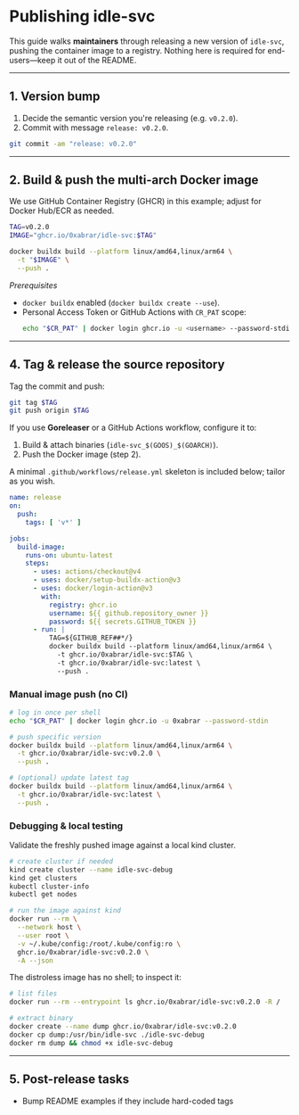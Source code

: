 # Publishing idle-svc

This guide walks **maintainers** through releasing a new version of `idle-svc`, pushing the container image to a registry.  Nothing here is required for end-users—keep it out of the README.

---

## 1. Version bump

1. Decide the semantic version you're releasing (e.g. `v0.2.0`).  
2. Commit with message `release: v0.2.0`.

```bash
git commit -am "release: v0.2.0"
```

---

## 2. Build & push the multi-arch Docker image

We use GitHub Container Registry (GHCR) in this example; adjust for Docker Hub/ECR as needed.

```bash
TAG=v0.2.0
IMAGE="ghcr.io/0xabrar/idle-svc:$TAG"

docker buildx build --platform linux/amd64,linux/arm64 \
  -t "$IMAGE" \
  --push .
```

*Prerequisites*
* `docker buildx` enabled (`docker buildx create --use`).
* Personal Access Token or GitHub Actions with `CR_PAT` scope:
  ```bash
  echo "$CR_PAT" | docker login ghcr.io -u <username> --password-stdin
  ```

---

## 4. Tag & release the source repository

Tag the commit and push:
```bash
git tag $TAG
git push origin $TAG
```

If you use **Goreleaser** or a GitHub Actions workflow, configure it to:
1. Build & attach binaries (`idle-svc_$(GOOS)_$(GOARCH)`).
2. Push the Docker image (step 2). 

A minimal `.github/workflows/release.yml` skeleton is included below; tailor as you wish.

```yaml
name: release
on:
  push:
    tags: [ 'v*' ]

jobs:
  build-image:
    runs-on: ubuntu-latest
    steps:
      - uses: actions/checkout@v4
      - uses: docker/setup-buildx-action@v3
      - uses: docker/login-action@v3
        with:
          registry: ghcr.io
          username: ${{ github.repository_owner }}
          password: ${{ secrets.GITHUB_TOKEN }}
      - run: |
          TAG=${GITHUB_REF##*/}
          docker buildx build --platform linux/amd64,linux/arm64 \
            -t ghcr.io/0xabrar/idle-svc:$TAG \
            -t ghcr.io/0xabrar/idle-svc:latest \
            --push .
```

### Manual image push (no CI)

```bash
# log in once per shell
echo "$CR_PAT" | docker login ghcr.io -u 0xabrar --password-stdin

# push specific version
docker buildx build --platform linux/amd64,linux/arm64 \
  -t ghcr.io/0xabrar/idle-svc:v0.2.0 \
  --push .

# (optional) update latest tag
docker buildx build --platform linux/amd64,linux/arm64 \
  -t ghcr.io/0xabrar/idle-svc:latest \
  --push .
```

### Debugging & local testing

Validate the freshly pushed image against a local kind cluster.

```bash
# create cluster if needed
kind create cluster --name idle-svc-debug
kind get clusters
kubectl cluster-info
kubectl get nodes

# run the image against kind
docker run --rm \
  --network host \
  --user root \
  -v ~/.kube/config:/root/.kube/config:ro \
  ghcr.io/0xabrar/idle-svc:v0.2.0 \
  -A --json
```

The distroless image has no shell; to inspect it:

```bash
# list files
docker run --rm --entrypoint ls ghcr.io/0xabrar/idle-svc:v0.2.0 -R /

# extract binary
docker create --name dump ghcr.io/0xabrar/idle-svc:v0.2.0
docker cp dump:/usr/bin/idle-svc ./idle-svc-debug
docker rm dump && chmod +x idle-svc-debug
```

---

## 5. Post-release tasks

* Bump README examples if they include hard-coded tags
